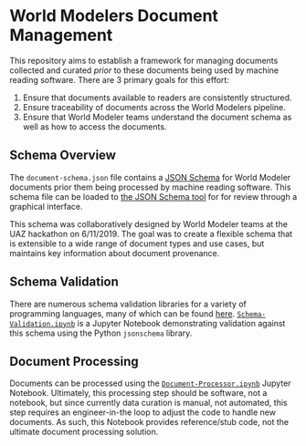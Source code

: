 # World Modelers Document Management
This repository aims to establish a framework for managing documents collected and curated _prior_ to these documents being used by machine reading software. There are 3 primary goals for this effort:

1. Ensure that documents available to readers are consistently structured.
2. Ensure traceability of documents across the World Modelers pipeline.
3. Ensure that World Modeler teams understand the document schema as well as how to access the documents.

## Schema Overview
The `document-schema.json` file contains a [JSON Schema](http://json-schema.org/) for World Modeler documents prior them being processed by machine reading software. This schema file can be loaded to [the JSON Schema tool](https://jsonschema.net/) for for review through a graphical interface.

This schema was collaboratively designed by World Modeler teams at the UAZ hackathon on 6/11/2019. The goal was to create a flexible schema that is extensible to a wide range of document types and use cases, but maintains key information about document provenance.

## Schema Validation
There are numerous schema validation libraries for a variety of programming languages, many of which can be found [here](http://json-schema.org/implementations.html). [`Schema-Validation.ipynb`](https://github.com/WorldModelers/Document-Schema/blob/master/Schema-Validation.ipynb) is a Jupyter Notebook demonstrating validation against this schema using the Python `jsonschema` library.

## Document Processing
Documents can be processed using the [`Document-Processor.ipynb`](https://github.com/WorldModelers/Document-Schema/blob/master/Document-Processor.ipynb) Jupyter Notebook. Ultimately, this processing step should be software, not a notebook, but since currently data curation is manual, not automated, this step requires an engineer-in-the loop to adjust the code to handle new documents. As such, this Notebook provides reference/stub code, not the ultimate document processing solution.